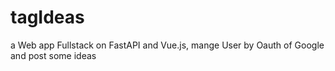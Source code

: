 # tagIdeas
a Web app Fullstack on FastAPI and Vue.js, mange User by Oauth of Google and post some ideas
